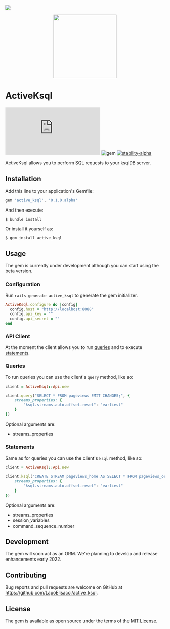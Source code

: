 ![][ruby-shield]

<p align="center">
  <img width="200" src="https://user-images.githubusercontent.com/50866745/147449973-a743b690-fef4-4b97-86d3-cc01f1695118.png" >
</p>


# ActiveKsql 

[![GitHub license](https://badgen.net/github/license/Naereen/Strapdown.js)](https://github.com/Naereen/StrapDown.js/blob/master/LICENSE) ![gem](https://img.shields.io/badge/gem-0.1.0.alpha-blue) [![stability-alpha](https://img.shields.io/badge/stability-alpha-f4d03f.svg)](https://github.com/mkenney/software-guides/blob/master/STABILITY-BADGES.md#alpha) 

ActiveKsql allows you to perform SQL requests to your ksqlDB server.

## Installation

Add this line to your application's Gemfile:

```ruby
gem 'active_ksql', '0.1.0.alpha'
```

And then execute:

    $ bundle install

Or install it yourself as:

    $ gem install active_ksql

## Usage

The gem is currently under development although you can start using the beta version.

### Configuration

Run `rails generate active_ksql` to generate the gem initializer.

```Ruby
ActiveKsql.configure do |config|
  config.host = "http://localhost:8088"
  config.api_key = ""
  config.api_secret = ""
end
```

### API Client

At the moment the client allows you to run [queries](https://docs.ksqldb.io/en/latest/developer-guide/ksqldb-rest-api/query-endpoint/) and to execute [statements](https://docs.ksqldb.io/en/latest/developer-guide/ksqldb-rest-api/ksql-endpoint/).

### Queries

To run queries you can use the client's `query` method, like so:

```Ruby
client = ActiveKsql::Api.new

client.query("SELECT * FROM pageviews EMIT CHANGES;", {
    streams_properties: {
        "ksql.streams.auto.offset.reset": "earliest"
    }
})
```

Optional arguments are:

- streams_properties

### Statements

Same as for queries you can use the client's `ksql` method, like so:

```Ruby
client = ActiveKsql::Api.new

client.ksql("CREATE STREAM pageviews_home AS SELECT * FROM pageviews_original WHERE pageid='home';", {
    streams_properties: {
        "ksql.streams.auto.offset.reset": "earliest"
    }
})
```

Optional arguments are:

- streams_properties
- session_variables
- command_sequence_number


## Development

The gem will soon act as an ORM.
We're planning to develop and release enhancements early 2022.

## Contributing

Bug reports and pull requests are welcome on GitHub at https://github.com/LapoElisacci/active_ksql.

## License

The gem is available as open source under the terms of the [MIT License](https://opensource.org/licenses/MIT).

<!--- MARKDOWN LINKS --->

[ruby-shield]: https://img.shields.io/badge/Ruby-CC342D?style=for-the-badge&logo=ruby&logoColor=white

